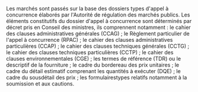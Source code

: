 
Les marchés sont passés sur la base des dossiers types d'appel à
concurrence élaborés par l'Autorité de régulation des marchés publics.
Les éléments constitutifs du dossier d'appel à concurrence sont
déterminés par décret pris en Conseil des ministres, ils comprennent
notamment :
le cahier des clauses administratives générales (CCAG) ;
le Règlement particulier de l'appel à concurrence (RPAC) ;
le cahier des clauses administratives particulières (CCAP) ;
le cahier des clauses techniques générales (CCTG) ;
le cahier des clauses techniques particulières (CCTP) ;
le cahier des clauses environnementales (CGE) ;
les termes de référence (TDR) ou le descriptif de la fourniture ;
le cadre du bordereau des prix unitaires ;
le cadre du détail estimatif comprenant les quantités à exécuter (DQE)
;
le cadre du sousdétail des prix ;
les formulairestypes relatifs notamment à la soumission et aux
cautions.
